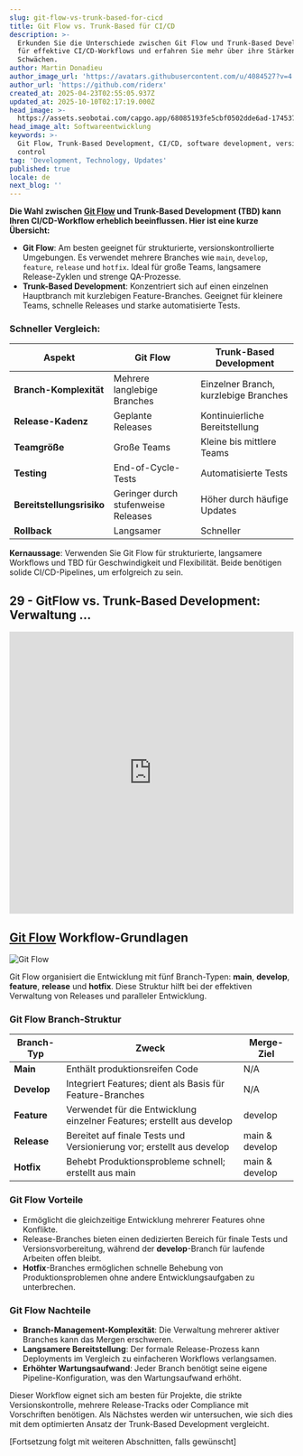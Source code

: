 ```yaml
---
slug: git-flow-vs-trunk-based-for-cicd
title: Git Flow vs. Trunk-Based für CI/CD
description: >-
  Erkunden Sie die Unterschiede zwischen Git Flow und Trunk-Based Development
  für effektive CI/CD-Workflows und erfahren Sie mehr über ihre Stärken und
  Schwächen.
author: Martin Donadieu
author_image_url: 'https://avatars.githubusercontent.com/u/4084527?v=4'
author_url: 'https://github.com/riderx'
created_at: 2025-04-23T02:55:05.937Z
updated_at: 2025-10-10T02:17:19.000Z
head_image: >-
  https://assets.seobotai.com/capgo.app/68085193fe5cbf0502dde6ad-1745376919736.jpg
head_image_alt: Softwareentwicklung
keywords: >-
  Git Flow, Trunk-Based Development, CI/CD, software development, version
  control
tag: 'Development, Technology, Updates'
published: true
locale: de
next_blog: ''
---
```

**Die Wahl zwischen [Git Flow](https://nvie.com/posts/a-successful-git-branching-model/) und Trunk-Based Development (TBD) kann Ihren CI/CD-Workflow erheblich beeinflussen. Hier ist eine kurze Übersicht:**

-   **Git Flow**: Am besten geeignet für strukturierte, versionskontrollierte Umgebungen. Es verwendet mehrere Branches wie `main`, `develop`, `feature`, `release` und `hotfix`. Ideal für große Teams, langsamere Release-Zyklen und strenge QA-Prozesse.
-   **Trunk-Based Development**: Konzentriert sich auf einen einzelnen Hauptbranch mit kurzlebigen Feature-Branches. Geeignet für kleinere Teams, schnelle Releases und starke automatisierte Tests.

### Schneller Vergleich:

| Aspekt | Git Flow | Trunk-Based Development |
| --- | --- | --- |
| **Branch-Komplexität** | Mehrere langlebige Branches | Einzelner Branch, kurzlebige Branches |
| **Release-Kadenz** | Geplante Releases | Kontinuierliche Bereitstellung |
| **Teamgröße** | Große Teams | Kleine bis mittlere Teams |
| **Testing** | End-of-Cycle-Tests | Automatisierte Tests |
| **Bereitstellungsrisiko** | Geringer durch stufenweise Releases | Höher durch häufige Updates |
| **Rollback** | Langsamer | Schneller |

**Kernaussage**: Verwenden Sie Git Flow für strukturierte, langsamere Workflows und TBD für Geschwindigkeit und Flexibilität. Beide benötigen solide CI/CD-Pipelines, um erfolgreich zu sein.

## 29 - GitFlow vs. Trunk-Based Development: Verwaltung ...

<iframe src="https://www.youtube.com/embed/_24yLROhdHI" aria-label="YouTube video player" frameborder="0" allow="accelerometer; autoplay; clipboard-write; encrypted-media; gyroscope; picture-in-picture; web-share" referrerpolicy="strict-origin-when-cross-origin" style="width: 100%; height: 500px;" allowfullscreen></iframe>

## [Git Flow](https://nvie.com/posts/a-successful-git-branching-model/) Workflow-Grundlagen

![Git Flow](https://assets.seobotai.com/capgo.app/68085193fe5cbf0502dde6ad/7bc9375d356ef2d5849efed49227325e.jpg)

Git Flow organisiert die Entwicklung mit fünf Branch-Typen: **main**, **develop**, **feature**, **release** und **hotfix**. Diese Struktur hilft bei der effektiven Verwaltung von Releases und paralleler Entwicklung.

### Git Flow Branch-Struktur

| Branch-Typ | Zweck | Merge-Ziel |
| --- | --- | --- |
| **Main** | Enthält produktionsreifen Code | N/A |
| **Develop** | Integriert Features; dient als Basis für Feature-Branches | N/A |
| **Feature** | Verwendet für die Entwicklung einzelner Features; erstellt aus develop | develop |
| **Release** | Bereitet auf finale Tests und Versionierung vor; erstellt aus develop | main & develop |
| **Hotfix** | Behebt Produktionsprobleme schnell; erstellt aus main | main & develop |

### Git Flow Vorteile

-   Ermöglicht die gleichzeitige Entwicklung mehrerer Features ohne Konflikte.
-   Release-Branches bieten einen dedizierten Bereich für finale Tests und Versionsvorbereitung, während der **develop**-Branch für laufende Arbeiten offen bleibt.
-   **Hotfix**-Branches ermöglichen schnelle Behebung von Produktionsproblemen ohne andere Entwicklungsaufgaben zu unterbrechen.

### Git Flow Nachteile

-   **Branch-Management-Komplexität**: Die Verwaltung mehrerer aktiver Branches kann das Mergen erschweren.
-   **Langsamere Bereitstellung**: Der formale Release-Prozess kann Deployments im Vergleich zu einfacheren Workflows verlangsamen.
-   **Erhöhter Wartungsaufwand**: Jeder Branch benötigt seine eigene Pipeline-Konfiguration, was den Wartungsaufwand erhöht.

Dieser Workflow eignet sich am besten für Projekte, die strikte Versionskontrolle, mehrere Release-Tracks oder Compliance mit Vorschriften benötigen. Als Nächstes werden wir untersuchen, wie sich dies mit dem optimierten Ansatz der Trunk-Based Development vergleicht.

[Fortsetzung folgt mit weiteren Abschnitten, falls gewünscht]
